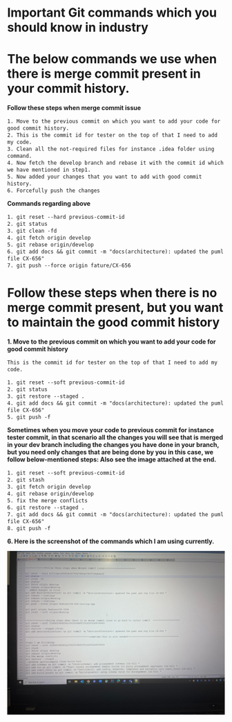 # Important Git commands which you should know in industry

# The below commands we use when there is merge commit present in your commit history.

**Follow these steps when merge commit issue**

```shell
1. Move to the previous commit on which you want to add your code for good commit history.
2. This is the commit id for tester on the top of that I need to add my code.
3. Clean all the not-required files for instance .idea folder using command.
4. Now fetch the develop branch and rebase it with the commit id which we have mentioned in step1.
5. Now added your changes that you want to add with good commit history.
6. Forcefully push the changes

```
**Commands regarding above**
```shell
1. git reset --hard previous-commit-id
2. git status
3. git clean -fd
4. git fetch origin develop
5. git rebase origin/develop
6. git add docs && git commit -m "docs(architecture): updated the puml file CX-656"
7. git push --force origin fature/CX-656

```

# Follow these steps when there is no merge commit present, but you want to maintain the good commit history

**1. Move to the previous commit on which you want to add your code for good commit history**

```shell
This is the commit id for tester on the top of that I need to add my code.

```
```shell
1. git reset --soft previous-commit-id
2. git status
3. git restore --staged .
4. git add docs && git commit -m "docs(architecture): updated the puml file CX-656"
5. git push -f

```
**Sometimes when you move your code to previous commit for instance tester commit, in that scenario all the changes you will see that is**
**merged in your dev branch including the changes you have done in your branch, but you need only changes that are being done by you**
**in this case, we follow below-mentioned steps: Also see the image attached at the end.**

```shell
1. git reset --soft previous-commit-id
2. git stash
3. git fetch origin develop
4. git rebase origin/develop
5. fix the merge conflicts
6. git restore --staged .
7. git add docs && git commit -m "docs(architecture): updated the puml file CX-656"
8. git push -f
```


**6. Here is the screenshot of the commands which I am using currently.**


![Alt Text](image/img1.jpeg)


